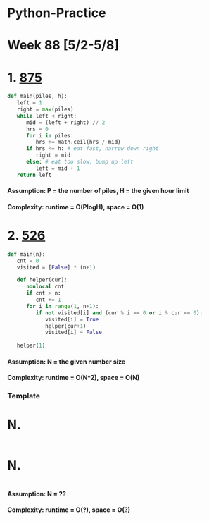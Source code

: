 # Python-Practice

# Week 88 [5/2-5/8]

# 1. [875](https://leetcode.com/problems/koko-eating-bananas/)
```python
def main(piles, h):
   left = 1
   right = max(piles)
   while left < right:
      mid = (left + right) // 2
      hrs = 0
      for i in piles:
         hrs += math.ceil(hrs / mid)
      if hrs <= h: # eat fast, narrow down right
         right = mid
      else: # eat too slow, bump up left
         left = mid + 1
   return left
```
#### Assumption: P = the number of piles, H = the given hour limit
#### Complexity: runtime = O(PlogH), space = O(1)

# 2. [526](https://leetcode.com/problems/beautiful-arrangement/)
```python
def main(n):
   cnt = 0
   visited = [False] * (n+1)

   def helper(cur):
      nonlocal cnt
      if cnt > n:
         cnt += 1
      for i in range(1, n+1):
         if not visited[i] and (cur % i == 0 or i % cur == 0):
            visited[i] = True
            helper(cur+1)
            visited[i] = False
   
   helper(1)
```
#### Assumption: N = the given number size
#### Complexity: runtime = O(N^2), space = O(N)

### Template
# N. []()
```sql
```

# N. []()
```python
```
#### Assumption: N = ??
#### Complexity: runtime = O(?), space = O(?)
